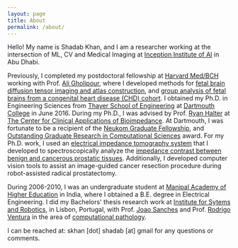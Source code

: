 ```yaml
---
layout: page
title: About
permalink: /about/
---
```

Hello! My name is Shadab Khan, and I am a researcher working at the intersection of ML, CV and Medical Imaging at [Inception Institute of AI](https://www.inceptioniai.org) in Abu Dhabi. 

Previously, I completed my postdoctoral fellowship at [Harvard Med/BCH](https://crl.med.harvard.edu) working with Prof. [Ali Gholipour](https://imagine.med.harvard.edu), where I developed methods for [fetal brain diffusion tensor imaging and atlas construction](https://www.sciencedirect.com/science/article/pii/S1053811918307286), and [group analysis of fetal brains from a congenital heart disease (CHD) cohort](https://link.springer.com/chapter/10.1007/978-3-030-00931-1_4). I obtained my Ph.D. in Engineering Sciences from [Thayer School of Engineering](https://engineering.dartmouth.edu) at [Dartmouth College](https://dartmouth.edu) in June 2016. During my Ph.D., I was advised by Prof. [Ryan Halter](https://engineering.dartmouth.edu/people/faculty/ryan-halter/) at [The Center for Clinical Applications of Bioimpedance](https://engineering.dartmouth.edu/bioimpedance/). At Dartmouth, I was fortunate to be a recipient of the [Neukom Graduate Fellowship](http://neukom.dartmouth.edu/programs/2015grad_fellows.html), and [Outstanding Graduate Research in Computational Sciences](https://neukom.dartmouth.edu/funding/students/undergraduate-graduate-research-prizes) award. For my Ph.D. work, I used an [electrical impedance tomography system](https://ieeexplore.ieee.org/document/6948344) that I developed to spectroscopically analyze the [impedance contrast between benign and cancerous prostatic tissues](https://www.ncbi.nlm.nih.gov/pmc/articles/PMC5209243/). Additionally, I developed computer vision tools to assist an image-guided cancer resection procedure during robot-assisted radical prostatectomy.

During 2006-2010, I was an undergraduate student at [Manipal Academy of Higher Education](https://www.manipal.edu) in India, where I obtained a B.E. degree in Electrical Engineering. I did my Bachelors' thesis research work at [Institute for Sytems and Robotics](https://welcome.isr.tecnico.ulisboa.pt), in Lisbon, Portugal, with Prof. [Joao Sanches](http://www.isr.ist.utl.pt/~jmrs) and Prof. [Rodrigo Ventura](http://users2.isr.tecnico.ulisboa.pt/~yoda/newhome/) in the area of [computational pathology](https://ieeexplore.ieee.org/abstract/document/5512622).

I can be reached at: skhan [dot] shadab [at] gmail for any questions or comments.
